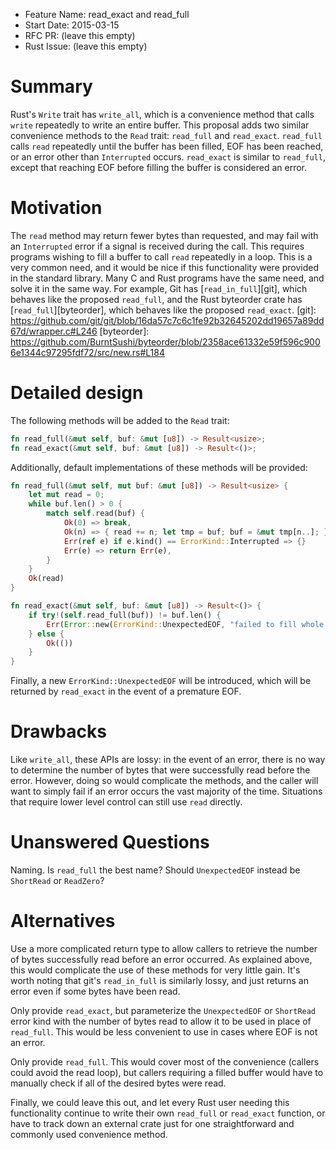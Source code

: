 - Feature Name: read_exact and read_full
- Start Date: 2015-03-15
- RFC PR: (leave this empty)
- Rust Issue: (leave this empty)

# Summary

Rust's `Write` trait has `write_all`, which is a convenience method that calls
`write` repeatedly to write an entire buffer. This proposal adds two similar
convenience methods to the `Read` trait: `read_full` and `read_exact`.
`read_full` calls `read` repeatedly until the buffer has been filled, EOF has
been reached, or an error other than `Interrupted` occurs. `read_exact` is
similar to `read_full`, except that reaching EOF before filling the buffer is
considered an error.

# Motivation

The `read` method may return fewer bytes than requested, and may fail with an
`Interrupted` error if a signal is received during the call. This requires
programs wishing to fill a buffer to call `read` repeatedly in a loop. This is
a very common need, and it would be nice if this functionality were provided in
the standard library. Many C and Rust programs have the same need, and solve it
in the same way. For example, Git has [`read_in_full`][git], which behaves like
the proposed `read_full`, and the Rust byteorder crate has
[`read_full`][byteorder], which behaves like the proposed `read_exact`.
[git]: https://github.com/git/git/blob/16da57c7c6c1fe92b32645202dd19657a89dd67d/wrapper.c#L246
[byteorder]: https://github.com/BurntSushi/byteorder/blob/2358ace61332e59f596c9006e1344c97295fdf72/src/new.rs#L184

# Detailed design

The following methods will be added to the `Read` trait:

``` rust
fn read_full(&mut self, buf: &mut [u8]) -> Result<usize>;
fn read_exact(&mut self, buf: &mut [u8]) -> Result<()>;
```

Additionally, default implementations of these methods will be provided:

``` rust
fn read_full(&mut self, mut buf: &mut [u8]) -> Result<usize> {
    let mut read = 0;
    while buf.len() > 0 {
        match self.read(buf) {
            Ok(0) => break,
            Ok(n) => { read += n; let tmp = buf; buf = &mut tmp[n..]; }
            Err(ref e) if e.kind() == ErrorKind::Interrupted => {}
            Err(e) => return Err(e),
        }
    }
    Ok(read)
}

fn read_exact(&mut self, buf: &mut [u8]) -> Result<()> {
    if try!(self.read_full(buf)) != buf.len() {
        Err(Error::new(ErrorKind::UnexpectedEOF, "failed to fill whole buffer"))
    } else {
        Ok(())
    }
}
```

Finally, a new `ErrorKind::UnexpectedEOF` will be introduced, which will be
returned by `read_exact` in the event of a premature EOF.

# Drawbacks

Like `write_all`, these APIs are lossy: in the event of an error, there is no
way to determine the number of bytes that were successfully read before the
error. However, doing so would complicate the methods, and the caller will want
to simply fail if an error occurs the vast majority of the time. Situations
that require lower level control can still use `read` directly.

# Unanswered Questions

Naming. Is `read_full` the best name? Should `UnexpectedEOF` instead be
`ShortRead` or `ReadZero`?

# Alternatives

Use a more complicated return type to allow callers to retrieve the number of
bytes successfully read before an error occurred. As explained above, this
would complicate the use of these methods for very little gain. It's worth
noting that git's `read_in_full` is similarly lossy, and just returns an error
even if some bytes have been read.

Only provide `read_exact`, but parameterize the `UnexpectedEOF` or `ShortRead`
error kind with the number of bytes read to allow it to be used in place of
`read_full`. This would be less convenient to use in cases where EOF is not an
error.

Only provide `read_full`. This would cover most of the convenience (callers
could avoid the read loop), but callers requiring a filled buffer would have to
manually check if all of the desired bytes were read.

Finally, we could leave this out, and let every Rust user needing this
functionality continue to write their own `read_full` or `read_exact` function,
or have to track down an external crate just for one straightforward and
commonly used convenience method.
